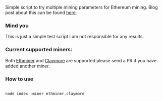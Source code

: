 Simple script to try multiple mining parameters for Ethereum mining. Blog post about this can be found [here](https://blog.vincent.frl/more-efficent-crypto-mining-in-azure/).

### Mind you
This is just a simple test script I am not responsible for any results.

### Current supported miners:
Both [Ethminer](https://github.com/ethereum-mining/ethminer) and [Claymore](https://github.com/nanopool/Claymore-Dual-Miner) are supported please send a PR if you have added another miner.

### How to use

```javascript

node index -miner ethminer,claymore 

``` 